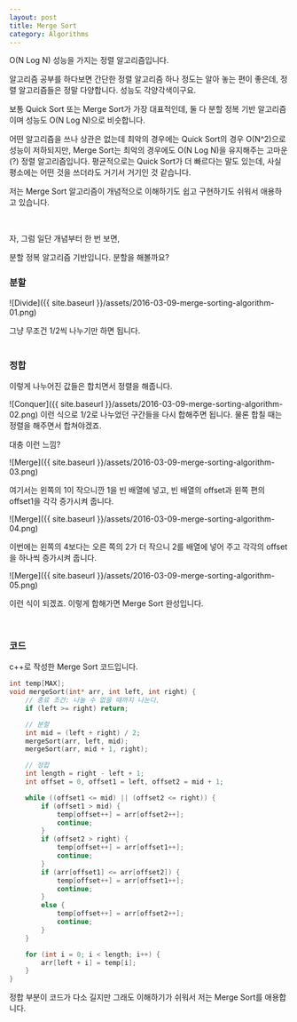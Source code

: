 ```yaml
---
layout: post
title: Merge Sort
category: Algorithms
---
```


<p class="message">
O(N Log N) 성능을 가지는 정렬 알고리즘입니다.
</p>

알고리즘 공부를 하다보면 간단한 정렬 알고리즘 하나 정도는 알아 놓는 편이 좋은데,
정렬 알고리즘들은 정말 다양합니다. 성능도 각양각색이구요.

보통 Quick Sort 또는 Merge Sort가 가장 대표적인데, 
둘 다 분할 정복 기반 알고리즘이며 성능도 O(N Log N)으로 비슷합니다.

어떤 알고리즘을 쓰나 상관은 없는데 최악의 경우에는 Quick Sort의 경우 O(N^2)으로
성능이 저하되지만, Merge Sort는 최악의 경우에도 O(N Log N)을 유지해주는
고마운(?) 정렬 알고리즘입니다. 평균적으로는 Quick Sort가 더 빠르다는 말도 있는데,
사실 평소에는 어떤 것을 쓰더라도 거기서 거기인 것 같습니다.

저는 Merge Sort 알고리즘이 개념적으로 이해하기도 쉽고 구현하기도 쉬워서
애용하고 있습니다.

<br>

자, 그럼 일단 개념부터 한 번 보면,

<p class="message">
분할 정복 알고리즘 기반입니다. 분할을 해볼까요?
</p>

### 분할

![Divide]({{ site.baseurl }}/assets/2016-03-09-merge-sorting-algorithm-01.png)

그냥 무조건 1/2씩 나누기만 하면 됩니다.
<br><br>

### 정합

이렇게 나누어진 값들은 합치면서 정렬을 해줍니다.

![Conquer]({{ site.baseurl }}/assets/2016-03-09-merge-sorting-algorithm-02.png)
이런 식으로 1/2로 나누었던 구간들을 다시 합해주면 됩니다.
물론 합칠 때는 정렬을 해주면서 합쳐야겠죠.

대충 이런 느낌?

![Merge]({{ site.baseurl }}/assets/2016-03-09-merge-sorting-algorithm-03.png)

여기서는 왼쪽의 1이 작으니깐 1을 빈 배열에 넣고, 빈 배열의 offset과 왼쪽 편의
offset1을 각각 증가시켜 줍니다.

![Merge]({{ site.baseurl }}/assets/2016-03-09-merge-sorting-algorithm-04.png)

이번에는 왼쪽의 4보다는 오른 쪽의 2가 더 작으니 2를 배열에 넣어 주고
각각의 offset을 하나씩 증가시켜 줍니다.

![Merge]({{ site.baseurl }}/assets/2016-03-09-merge-sorting-algorithm-05.png)

이런 식이 되겠죠. 이렇게 합해가면 Merge Sort 완성입니다. 

<br>

### 코드

c++로 작성한 Merge Sort 코드입니다.

```cpp
int temp[MAX];
void mergeSort(int* arr, int left, int right) {
    // 종료 조건: 나눌 수 없을 때까지 나눈다.
    if (left >= right) return;

    // 분할
    int mid = (left + right) / 2;
    mergeSort(arr, left, mid);
    mergeSort(arr, mid + 1, right);

    // 정합
    int length = right - left + 1;
    int offset = 0, offset1 = left, offset2 = mid + 1;

    while ((offset1 <= mid) || (offset2 <= right)) {
        if (offset1 > mid) {
            temp[offset++] = arr[offset2++];
            continue;
        }
        if (offset2 > right) {
            temp[offset++] = arr[offset1++];
            continue;
        }
        if (arr[offset1] <= arr[offset2]) {
            temp[offset++] = arr[offset1++];
            continue;
        }
        else {
            temp[offset++] = arr[offset2++];
            continue;
        }
    }

    for (int i = 0; i < length; i++) {
        arr[left + i] = temp[i];
    }
}

```

정합 부분이 코드가 다소 길지만 그래도 이해하기가 쉬워서 저는 Merge Sort를 애용합니다.